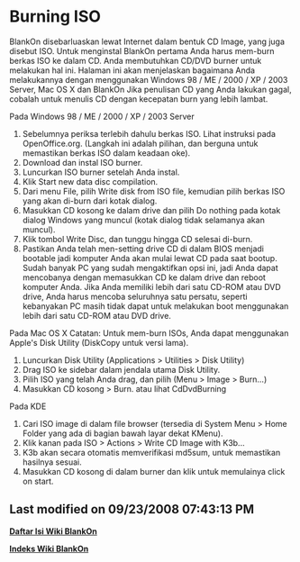 # Burning ISO

BlankOn disebarluaskan lewat Internet dalam bentuk CD Image, yang juga disebut ISO. Untuk menginstal BlankOn pertama Anda harus mem-burn berkas ISO ke dalam
CD. Anda membutuhkan CD/DVD burner untuk melakukan hal ini. Halaman ini akan menjelaskan bagaimana Anda melakukannya dengan menggunakan Windows 98 / ME /
2000 / XP / 2003 Server, Mac OS X dan BlankOn Jika penulisan CD yang Anda lakukan gagal, cobalah untuk menulis CD dengan kecepatan burn yang lebih
lambat.

Pada Windows 98 / ME / 2000 / XP / 2003 Server
   1. Sebelumnya periksa terlebih dahulu berkas ISO. Lihat instruksi pada OpenOffice.org. (Langkah ini adalah pilihan, dan berguna untuk memastikan
      berkas ISO dalam keadaan oke).
   2. Download dan instal ISO burner.
   3. Luncurkan ISO burner setelah Anda instal.
   4. Klik Start new data disc compilation.
   5. Dari menu File, pilih Write disk from ISO file, kemudian pilih berkas ISO yang akan di-burn dari kotak dialog.
   6. Masukkan CD kosong ke dalam drive dan pilih Do nothing pada kotak dialog Windows yang muncul (kotak dialog tidak selamanya akan muncul).
   7. Klik tombol Write Disc, dan tunggu hingga CD selesai di-burn.
   8. Pastikan Anda telah men-setting drive CD di dalam BIOS menjadi bootable jadi komputer Anda akan mulai lewat CD pada saat bootup. Sudah banyak PC
      yang sudah mengaktifkan opsi ini, jadi Anda dapat mencobanya dengan memasukkan CD ke dalam drive dan reboot komputer Anda. Jika Anda memiliki
      lebih dari satu CD-ROM atau DVD drive, Anda harus mencoba seluruhnya satu persatu, seperti kebanyakan PC masih tidak dapat untuk melakukan boot
      menggunakan lebih dari satu CD-ROM atau DVD drive.

Pada Mac OS X
Catatan: Untuk mem-burn ISOs, Anda dapat menggunakan Apple's Disk Utility (DiskCopy untuk versi lama).
   1. Luncurkan Disk Utility (Applications > Utilities > Disk Utility)
   2. Drag ISO ke sidebar dalam jendala utama Disk Utility.
   3. Pilih ISO yang telah Anda drag, dan pilih (Menu > Image > Burn...)
   4. Masukkan CD kosong > Burn.
atau lihat CdDvdBurning

Pada KDE
   1. Cari ISO image di dalam file browser (tersedia di System Menu > Home Folder yang ada di bagian bawah layar dekat KMenu).
   2. Klik kanan pada ISO > Actions > Write CD Image with K3b...
   3. K3b akan secara otomatis memverifikasi md5sum, untuk memastikan hasilnya sesuai.
   4. Masukkan CD kosong di dalam burner dan klik untuk memulainya click on start.

Last modified on 09/23/2008 07:43:13 PM
---
[**Daftar Isi Wiki BlankOn**](/wiki/DaftarIsi/index.html)
 
[**Indeks Wiki BlankOn**](/wiki/Indeks.html)



